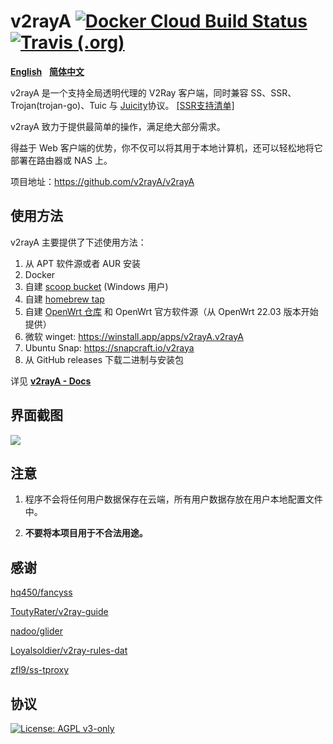 # v2rayA [![Docker Cloud Build Status](https://img.shields.io/docker/cloud/build/v2rayA/v2raya)](https://hub.docker.com/r/mzz2017/v2raya) [![Travis (.org)](https://img.shields.io/travis/v2rayA/v2rayA?label=travis-ci%20build)](https://travis-ci.org/v2rayA/v2rayA)

[**English**](https://github.com/v2rayA/v2rayA/blob/feat_v5/README.md)&nbsp;&nbsp;&nbsp;[**简体中文**](https://github.com/v2rayA/v2rayA/blob/feat_v5/README_zh.md)

v2rayA 是一个支持全局透明代理的 V2Ray 客户端，同时兼容 SS、SSR、Trojan(trojan-go)、Tuic 与 [Juicity](https://github.com/juicity)协议。 [[SSR支持清单]](https://github.com/v2rayA/dist/shadowsocksR/blob/master/README.md#ss-encrypting-algorithm)

v2rayA 致力于提供最简单的操作，满足绝大部分需求。

得益于 Web 客户端的优势，你不仅可以将其用于本地计算机，还可以轻松地将它部署在路由器或 NAS 上。

项目地址：https://github.com/v2rayA/v2rayA


## 使用方法

v2rayA 主要提供了下述使用方法：

1. 从 APT 软件源或者 AUR 安装
2. Docker
3. 自建 [scoop bucket](https://github.com/v2rayA/v2raya-scoop) (Windows 用户)
4. 自建 [homebrew tap](https://github.com/v2rayA/homebrew-v2raya)
5. 自建 [OpenWrt 仓库](https://github.com/v2rayA/v2raya-openwrt) 和 OpenWrt 官方软件源（从 OpenWrt 22.03 版本开始提供）
6. 微软 winget: https://winstall.app/apps/v2rayA.v2rayA
7. Ubuntu Snap: https://snapcraft.io/v2raya
8. 从 GitHub releases 下载二进制与安装包

详见 [**v2rayA - Docs**](https://v2raya.org/docs/prologue/introduction/)


## 界面截图

<img src="https://i.loli.net/2020/04/19/kp2oedPiSzVwgHJ.png" border="0">


## 注意

1. 程序不会将任何用户数据保存在云端，所有用户数据存放在用户本地配置文件中。

2. **不要将本项目用于不合法用途。**

## 感谢

[hq450/fancyss](https://github.com/hq450/fancyss)

[ToutyRater/v2ray-guide](https://github.com/ToutyRater/v2ray-guide/blob/master/routing/sitedata.md)

[nadoo/glider](https://github.com/nadoo/glider)

[Loyalsoldier/v2ray-rules-dat](https://github.com/Loyalsoldier/v2ray-rules-dat)

[zfl9/ss-tproxy](https://github.com/zfl9/ss-tproxy/blob/master/ss-tproxy)

## 协议

[![License: AGPL v3-only](https://img.shields.io/badge/License-AGPL%20v3-blue.svg)](https://www.gnu.org/licenses/agpl-3.0)
